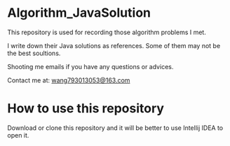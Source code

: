# Algorithm_JavaSolution

This repository is used for recording those algorithm problems I met.

I write down their Java solutions as references. Some of them may not be the best soultions.

Shooting me emails if you have any questions or advices.

Contact me at: wang793013053@163.com

# How to use this repository 

Download or clone this repository and it will be better to use Intellij IDEA to open it.
